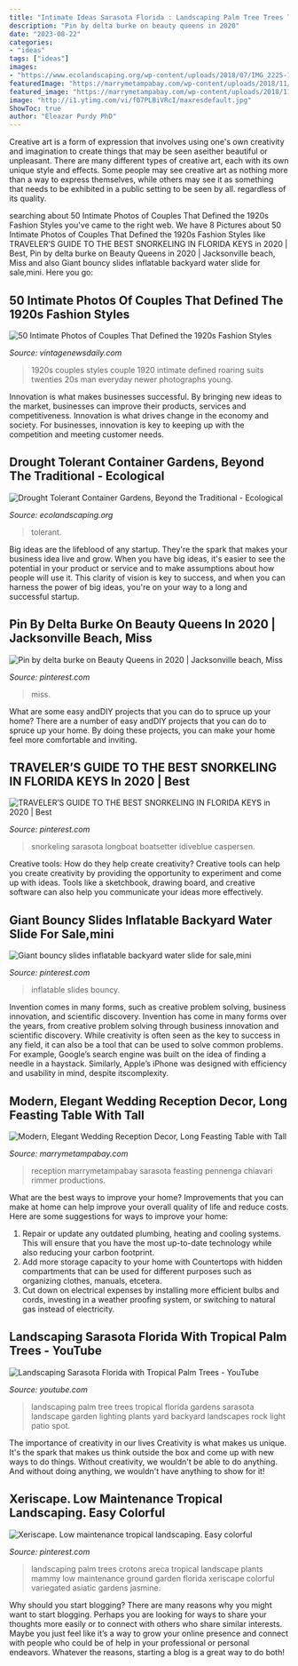 ```yaml
---
title: "Intimate Ideas Sarasota Florida : Landscaping Palm Tree Trees Tropical Florida Gardens Sarasota Landscape Garden Lighting Plants Yard Backyard Landscapes Rock Light Patio Spot"
description: "Pin by delta burke on beauty queens in 2020"
date: "2023-08-22"
categories:
- "ideas"
tags: ["ideas"]
images:
- "https://www.ecolandscaping.org/wp-content/uploads/2018/07/IMG_2225-1024x768.jpg"
featuredImage: "https://marrymetampabay.com/wp-content/uploads/2018/11/20-4-768x1152.jpg"
featured_image: "https://marrymetampabay.com/wp-content/uploads/2018/11/20-4-768x1152.jpg"
image: "http://i1.ytimg.com/vi/f07PLBiVRcI/maxresdefault.jpg"
ShowToc: true
author: "Eleazar Purdy PhD"
---
```



Creative art is a form of expression that involves using one's own creativity and imagination to create things that may be seen aseither beautiful or unpleasant. There are many different types of creative art, each with its own unique style and effects. Some people may see creative art as nothing more than a way to express themselves, while others may see it as something that needs to be exhibited in a public setting to be seen by all. regardless of its quality.

	

		
searching about 50 Intimate Photos of Couples That Defined the 1920s Fashion Styles you've came to the right web. We have 8 Pictures about 50 Intimate Photos of Couples That Defined the 1920s Fashion Styles like TRAVELER’S GUIDE TO THE BEST SNORKELING IN FLORIDA KEYS in 2020 | Best, Pin by delta burke on Beauty Queens in 2020 | Jacksonville beach, Miss and also Giant bouncy slides inflatable backyard water slide for sale,mini. Here you go:
		
    
## 50 Intimate Photos Of Couples That Defined The 1920s Fashion Styles

<img loading=lazy src="https://vintagenewsdaily.com/wp-content/uploads/2018/09/3.bp_.blogspot.comCouplesinthe1920s284-726c9739235f81d0573bcbfa207bcf3b051df4c5.jpg" onerror="this.onerror=null;this.src='https://tse1.mm.bing.net/th?id=OIP.VPfOssCNEDaHfIopAUPiiQHaLH&amp;pid=15.1';" alt="50 Intimate Photos of Couples That Defined the 1920s Fashion Styles">

_Source: vintagenewsdaily.com_

>1920s couples styles couple 1920 intimate defined roaring suits twenties 20s man everyday newer photographs young. 

	

Innovation is what makes businesses successful. By bringing new ideas to the market, businesses can improve their products, services and competitiveness. Innovation is what drives change in the economy and society. For businesses, innovation is key to keeping up with the competition and meeting customer needs.

    
## Drought Tolerant Container Gardens, Beyond The Traditional - Ecological

<img loading=lazy src="https://www.ecolandscaping.org/wp-content/uploads/2018/07/IMG_2225-1024x768.jpg" onerror="this.onerror=null;this.src='https://tse3.mm.bing.net/th?id=OIP.yixw5TYahgg3unMrhbWGsAHaFj&amp;pid=15.1';" alt="Drought Tolerant Container Gardens, Beyond the Traditional - Ecological">

_Source: ecolandscaping.org_

>tolerant. 

	

Big ideas are the lifeblood of any startup. They're the spark that makes your business idea live and grow. When you have big ideas, it's easier to see the potential in your product or service and to make assumptions about how people will use it. This clarity of vision is key to success, and when you can harness the power of big ideas, you're on your way to a long and successful startup.

    
## Pin By Delta Burke On Beauty Queens In 2020 | Jacksonville Beach, Miss

<img loading=lazy src="https://i.pinimg.com/736x/89/ba/ec/89baec7a7f7be94ba0cbf5bad28e40c9.jpg" onerror="this.onerror=null;this.src='https://tse2.mm.bing.net/th?id=OIP.l3nCLCVEohUYmqUx_8oJ8QHaJe&amp;pid=15.1';" alt="Pin by delta burke on Beauty Queens in 2020 | Jacksonville beach, Miss">

_Source: pinterest.com_

>miss. 

	

What are some easy andDIY projects that you can do to spruce up your home?
There are a number of easy andDIY projects that you can do to spruce up your home. By doing these projects, you can make your home feel more comfortable and inviting.

    
## TRAVELER’S GUIDE TO THE BEST SNORKELING IN FLORIDA KEYS In 2020 | Best

<img loading=lazy src="https://i.pinimg.com/736x/58/af/36/58af36fc77223d6e5aaa5391a5624967.jpg" onerror="this.onerror=null;this.src='https://tse1.mm.bing.net/th?id=OIP.P82mjlTuZtLUi2KZN1T5YAHaFj&amp;pid=15.1';" alt="TRAVELER’S GUIDE TO THE BEST SNORKELING IN FLORIDA KEYS in 2020 | Best">

_Source: pinterest.com_

>snorkeling sarasota longboat boatsetter idiveblue caspersen. 

	

Creative tools: How do they help create creativity?
Creative tools can help you create creativity by providing the opportunity to experiment and come up with ideas. Tools like a sketchbook, drawing board, and creative software can also help you communicate your ideas more effectively.

    
## Giant Bouncy Slides Inflatable Backyard Water Slide For Sale,mini

<img loading=lazy src="https://i.pinimg.com/736x/bc/15/76/bc157674d678176255f254a793af3647.jpg" onerror="this.onerror=null;this.src='https://tse1.mm.bing.net/th?id=OIP.2VY0kHk6dw1DGAJCIjlFOAHaFj&amp;pid=15.1';" alt="Giant bouncy slides inflatable backyard water slide for sale,mini">

_Source: pinterest.com_

>inflatable slides bouncy. 

	

Invention comes in many forms, such as creative problem solving, business innovation, and scientific discovery.
Invention has come in many forms over the years, from creative problem solving through business innovation and scientific discovery. While creativity is often seen as the key to success in any field, it can also be a tool that can be used to solve common problems. For example, Google’s search engine was built on the idea of finding a needle in a haystack. Similarly, Apple’s iPhone was designed with efficiency and usability in mind, despite itscomplexity.

    
## Modern, Elegant Wedding Reception Decor, Long Feasting Table With Tall

<img loading=lazy src="https://marrymetampabay.com/wp-content/uploads/2018/11/20-4-768x1152.jpg" onerror="this.onerror=null;this.src='https://tse1.mm.bing.net/th?id=OIP.vrT44bEaYWvvw5g1zMAyUwHaLH&amp;pid=15.1';" alt="Modern, Elegant Wedding Reception Decor, Long Feasting Table with Tall">

_Source: marrymetampabay.com_

>reception marrymetampabay sarasota feasting pennenga chiavari rimmer productions. 

	

What are the best ways to improve your home?
Improvements that you can make at home can help improve your overall quality of life and reduce costs. Here are some suggestions for ways to improve your home: 
1. Repair or update any outdated plumbing, heating and cooling systems. This will ensure that you have the most up-to-date technology while also reducing your carbon footprint. 
2. Add more storage capacity to your home with Countertops with hidden compartments that can be used for different purposes such as organizing clothes, manuals, etcetera. 
3. Cut down on electrical expenses by installing more efficient bulbs and cords, investing in a weather proofing system, or switching to natural gas instead of electricity. 

    
## Landscaping Sarasota Florida With Tropical Palm Trees - YouTube

<img loading=lazy src="http://i1.ytimg.com/vi/f07PLBiVRcI/maxresdefault.jpg" onerror="this.onerror=null;this.src='https://tse3.mm.bing.net/th?id=OIP.Ut9ZjFuimrgWtMP6KjYj0wHaEK&amp;pid=15.1';" alt="Landscaping Sarasota Florida with Tropical Palm Trees - YouTube">

_Source: youtube.com_

>landscaping palm tree trees tropical florida gardens sarasota landscape garden lighting plants yard backyard landscapes rock light patio spot. 

	

The importance of creativity in our lives
Creativity is what makes us unique. It's the spark that makes us think outside the box and come up with new ways to do things. Without creativity, we wouldn't be able to do anything. And without doing anything, we wouldn't have anything to show for it!

    
## Xeriscape. Low Maintenance Tropical Landscaping. Easy Colorful

<img loading=lazy src="https://i.pinimg.com/736x/6b/b0/f0/6bb0f0f5afbfaa582567dac161fff540--tropical-landscaping-xeriscape.jpg" onerror="this.onerror=null;this.src='https://tse4.mm.bing.net/th?id=OIP.lTn2AIHyDA9XYJ77BJjIngHaHa&amp;pid=15.1';" alt="Xeriscape. Low maintenance tropical landscaping. Easy colorful">

_Source: pinterest.com_

>landscaping palm trees crotons areca tropical landscape plants mammy low maintenance ground garden florida xeriscape colorful variegated asiatic gardens jasmine. 

	

Why should you start blogging?
There are many reasons why you might want to start blogging. Perhaps you are looking for ways to share your thoughts more easily or to connect with others who share similar interests. Maybe you just feel like it’s a way to grow your online presence and connect with people who could be of help in your professional or personal endeavors. Whatever the reasons, starting a blog is a great way to do both!

